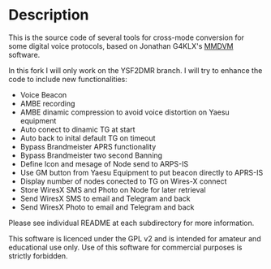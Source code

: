 # Description

This is the source code of several tools for cross-mode conversion for some digital voice protocols, based on Jonathan G4KLX's [MMDVM](https://github.com/g4klx) software.

In this fork I will only work on the YSF2DMR branch.
I will try to enhance the code to include new functionalities:

- Voice Beacon
- AMBE recording
- AMBE dinamic compression to avoid voice distortion on Yaesu equipment
- Auto conect to dinamic TG at start
- Auto back to inital default TG on timeout
- Bypass Brandmeister APRS functionality
- Bypass Brandmeister two second Banning
- Define Icon and mesage of Node send to ARPS-IS
- Use GM button from Yaesu Equipment to put beacon directly to APRS-IS
- Display number of nodes conected to TG on Wires-X connect
- Store WiresX SMS and Photo on Node for later retrieval 
- Send WiresX SMS to email and Telegram and back
- Send WiresX Photo to email and Telegram and back

Please see individual README at each subdirectory for more information.

This software is licenced under the GPL v2 and is intended for amateur and educational use only. Use of this software for commercial purposes is strictly forbidden.
